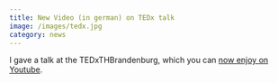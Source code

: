 ```yaml
---
title: New Video (in german) on TEDx talk
image: /images/tedx.jpg
category: news
---
```


I gave a talk at the TEDxTHBrandenburg, which you can [now enjoy on Youtube](https://www.youtube.com/watch?v=lPTuXosgUik).